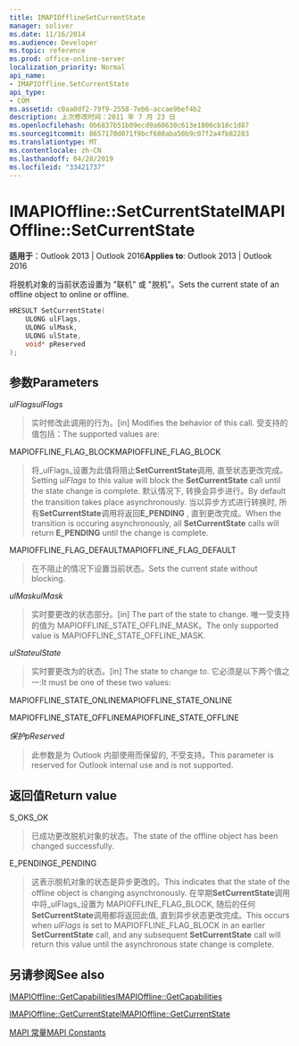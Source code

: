 ```yaml
---
title: IMAPIOfflineSetCurrentState
manager: soliver
ms.date: 11/16/2014
ms.audience: Developer
ms.topic: reference
ms.prod: office-online-server
localization_priority: Normal
api_name:
- IMAPIOffline.SetCurrentState
api_type:
- COM
ms.assetid: c0aa0df2-79f9-2558-7eb6-accae9bef4b2
description: 上次修改时间：2011 年 7 月 23 日
ms.openlocfilehash: 0b6837b51b09ecd9a60630c613e1806cb10c1d87
ms.sourcegitcommit: 8657170d071f9bcf680aba50b9c07f2a4fb82283
ms.translationtype: MT
ms.contentlocale: zh-CN
ms.lasthandoff: 04/28/2019
ms.locfileid: "33421737"
---
```

# <a name="imapiofflinesetcurrentstate"></a><span data-ttu-id="de362-103">IMAPIOffline::SetCurrentState</span><span class="sxs-lookup"><span data-stu-id="de362-103">IMAPIOffline::SetCurrentState</span></span>

  
  
<span data-ttu-id="de362-104">**适用于**：Outlook 2013 | Outlook 2016</span><span class="sxs-lookup"><span data-stu-id="de362-104">**Applies to**: Outlook 2013 | Outlook 2016</span></span> 
  
<span data-ttu-id="de362-105">将脱机对象的当前状态设置为 "联机" 或 "脱机"。</span><span class="sxs-lookup"><span data-stu-id="de362-105">Sets the current state of an offline object to online or offline.</span></span>
  
```cpp
HRESULT SetCurrentState( 
    ULONG ulFlags, 
    ULONG ulMask, 
    ULONG ulState, 
    void* pReserved 
);
```

## <a name="parameters"></a><span data-ttu-id="de362-106">参数</span><span class="sxs-lookup"><span data-stu-id="de362-106">Parameters</span></span>

 <span data-ttu-id="de362-107">_ulFlags_</span><span class="sxs-lookup"><span data-stu-id="de362-107">_ulFlags_</span></span>
  
> <span data-ttu-id="de362-108">实时修改此调用的行为。</span><span class="sxs-lookup"><span data-stu-id="de362-108">[in] Modifies the behavior of this call.</span></span> <span data-ttu-id="de362-109">受支持的值包括：</span><span class="sxs-lookup"><span data-stu-id="de362-109">The supported values are:</span></span>
    
<span data-ttu-id="de362-110">MAPIOFFLINE_FLAG_BLOCK</span><span class="sxs-lookup"><span data-stu-id="de362-110">MAPIOFFLINE_FLAG_BLOCK</span></span>
  
> <span data-ttu-id="de362-111">将_ulFlags_设置为此值将阻止**SetCurrentState**调用, 直至状态更改完成。</span><span class="sxs-lookup"><span data-stu-id="de362-111">Setting  _ulFlags_ to this value will block the **SetCurrentState** call until the state change is complete.</span></span> <span data-ttu-id="de362-112">默认情况下, 转换会异步进行。</span><span class="sxs-lookup"><span data-stu-id="de362-112">By default the transition takes place asynchronously.</span></span> <span data-ttu-id="de362-113">当以异步方式进行转换时, 所有**SetCurrentState**调用将返回**E_PENDING** , 直到更改完成。</span><span class="sxs-lookup"><span data-stu-id="de362-113">When the transition is occuring asynchronously, all **SetCurrentState** calls will return **E_PENDING** until the change is complete.</span></span> 
    
<span data-ttu-id="de362-114">MAPIOFFLINE_FLAG_DEFAULT</span><span class="sxs-lookup"><span data-stu-id="de362-114">MAPIOFFLINE_FLAG_DEFAULT</span></span>
  
> <span data-ttu-id="de362-115">在不阻止的情况下设置当前状态。</span><span class="sxs-lookup"><span data-stu-id="de362-115">Sets the current state without blocking.</span></span>
    
 <span data-ttu-id="de362-116">_ulMask_</span><span class="sxs-lookup"><span data-stu-id="de362-116">_ulMask_</span></span>
  
> <span data-ttu-id="de362-117">实时要更改的状态部分。</span><span class="sxs-lookup"><span data-stu-id="de362-117">[in] The part of the state to change.</span></span> <span data-ttu-id="de362-118">唯一受支持的值为 MAPIOFFLINE_STATE_OFFLINE_MASK。</span><span class="sxs-lookup"><span data-stu-id="de362-118">The only supported value is MAPIOFFLINE_STATE_OFFLINE_MASK.</span></span>
    
 <span data-ttu-id="de362-119">_ulState_</span><span class="sxs-lookup"><span data-stu-id="de362-119">_ulState_</span></span>
  
> <span data-ttu-id="de362-120">实时要更改为的状态。</span><span class="sxs-lookup"><span data-stu-id="de362-120">[in] The state to change to.</span></span> <span data-ttu-id="de362-121">它必须是以下两个值之一:</span><span class="sxs-lookup"><span data-stu-id="de362-121">It must be one of these two values:</span></span>
    
<span data-ttu-id="de362-122">MAPIOFFLINE_STATE_ONLINE</span><span class="sxs-lookup"><span data-stu-id="de362-122">MAPIOFFLINE_STATE_ONLINE</span></span>
  
> 
    
<span data-ttu-id="de362-123">MAPIOFFLINE_STATE_OFFLINE</span><span class="sxs-lookup"><span data-stu-id="de362-123">MAPIOFFLINE_STATE_OFFLINE</span></span>
  
> 
    
 <span data-ttu-id="de362-124">_保护_</span><span class="sxs-lookup"><span data-stu-id="de362-124">_pReserved_</span></span>
  
> <span data-ttu-id="de362-125">此参数是为 Outlook 内部使用而保留的, 不受支持。</span><span class="sxs-lookup"><span data-stu-id="de362-125">This parameter is reserved for Outlook internal use and is not supported.</span></span> 
    
## <a name="return-value"></a><span data-ttu-id="de362-126">返回值</span><span class="sxs-lookup"><span data-stu-id="de362-126">Return value</span></span>

<span data-ttu-id="de362-127">S_OK</span><span class="sxs-lookup"><span data-stu-id="de362-127">S_OK</span></span>
  
> <span data-ttu-id="de362-128">已成功更改脱机对象的状态。</span><span class="sxs-lookup"><span data-stu-id="de362-128">The state of the offline object has been changed successfully.</span></span>
    
<span data-ttu-id="de362-129">E_PENDING</span><span class="sxs-lookup"><span data-stu-id="de362-129">E_PENDING</span></span>
  
> <span data-ttu-id="de362-130">这表示脱机对象的状态是异步更改的。</span><span class="sxs-lookup"><span data-stu-id="de362-130">This indicates that the state of the offline object is changing asynchronously.</span></span> <span data-ttu-id="de362-131">在早期**SetCurrentState**调用中将_ulFlags_设置为 MAPIOFFLINE_FLAG_BLOCK, 随后的任何**SetCurrentState**调用都将返回此值, 直到异步状态更改完成。</span><span class="sxs-lookup"><span data-stu-id="de362-131">This occurs when  _ulFlags_ is set to MAPIOFFLINE_FLAG_BLOCK in an earlier **SetCurrentState** call, and any subsequent **SetCurrentState** call will return this value until the asynchronous state change is complete.</span></span> 
    
## <a name="see-also"></a><span data-ttu-id="de362-132">另请参阅</span><span class="sxs-lookup"><span data-stu-id="de362-132">See also</span></span>



[<span data-ttu-id="de362-133">IMAPIOffline::GetCapabilities</span><span class="sxs-lookup"><span data-stu-id="de362-133">IMAPIOffline::GetCapabilities</span></span>](imapioffline-getcapabilities.md)
  
[<span data-ttu-id="de362-134">IMAPIOffline::GetCurrentState</span><span class="sxs-lookup"><span data-stu-id="de362-134">IMAPIOffline::GetCurrentState</span></span>](imapioffline-getcurrentstate.md)


[<span data-ttu-id="de362-135">MAPI 常量</span><span class="sxs-lookup"><span data-stu-id="de362-135">MAPI Constants</span></span>](mapi-constants.md)

